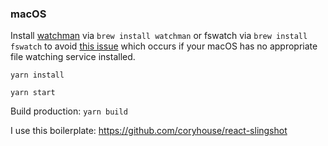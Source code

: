 ### macOS

Install [watchman](https://facebook.github.io/watchman/) via `brew install watchman` or fswatch via `brew install fswatch` to avoid [this issue](https://github.com/facebook/create-react-app/issues/871) which occurs if your macOS has no appropriate file watching service installed.

`yarn install`

`yarn start`

Build production: `yarn build`

I use this boilerplate: <https://github.com/coryhouse/react-slingshot>
